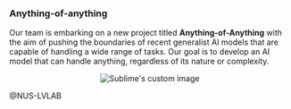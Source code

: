 ### Anything-of-anything

Our team is embarking on a new project titled **Anything-of-Anything** with the aim of pushing the boundaries of recent generalist AI models that are capable of handling a wide range of tasks. 
Our goal is to develop an AI model that can handle anything, regardless of its nature or complexity.

<p align="center">
  <img src="https://encrypted-tbn0.gstatic.com/images?q=tbn:ANd9GcSGi0I9dHS_FFvwyZtBQuk-RZGSkFP8Yxor8Q&usqp=CAU" alt="Sublime's custom image"/>
</p>

@NUS-LVLAB

